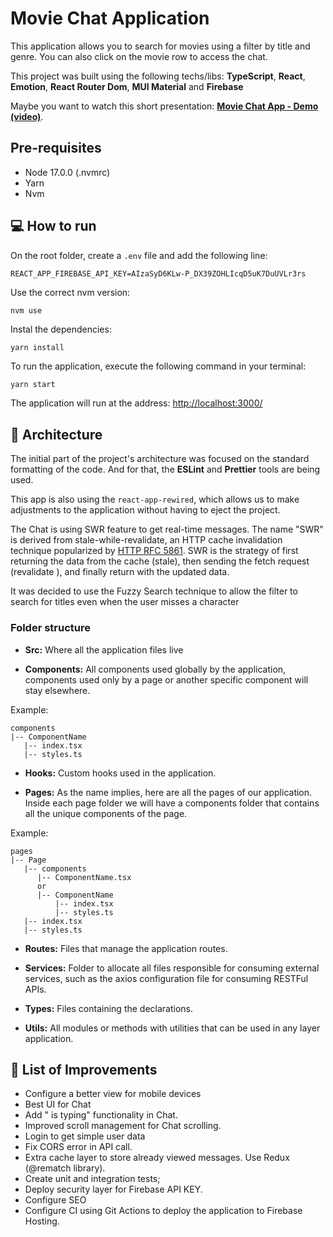 # Movie Chat Application

This application allows you to search for movies using a filter by title and genre. You can also click on the movie row to access the chat.

This project was built using the following techs/libs: **TypeScript**, **React**, **Emotion**, **React Router Dom**, **MUI Material** and **Firebase**

Maybe you want to watch this short presentation: <a href="https://drive.google.com/file/d/1GaL05lyg56Hgi-UInQTsx5RdFp-EIAP7/view?usp=sharing" target="_blank">**Movie Chat App - Demo (video)**</a>.

## Pre-requisites

- Node 17.0.0 (.nvmrc)
- Yarn
- Nvm

## :computer: How to run

On the root folder, create a `.env` file and add the following line:

```
REACT_APP_FIREBASE_API_KEY=AIzaSyD6KLw-P_DX39ZOHLIcqD5uK7DuUVLr3rs
```

Use the correct nvm version:

```
nvm use
```

Instal the dependencies:

```
yarn install
```

To run the application, execute the following command in your terminal:

```bash
yarn start
```

The application will run at the address: [http://localhost:3000/](http://localhost:3000/)

## :file_folder: Architecture

The initial part of the project's architecture was focused on the standard formatting of the code. And for that, the **ESLint** and **Prettier** tools are being used.

This app is also using the `react-app-rewired`, which allows us to make adjustments to the application without having to eject the project.

The Chat is using SWR feature to get real-time messages. The name "SWR" is derived from stale-while-revalidate, an HTTP cache invalidation technique popularized by [HTTP RFC 5861](https://tools.ietf.org/html/rfc5861). SWR is the strategy of first returning the data from the cache (stale), then sending the fetch request (revalidate ), and finally return with the updated data.

It was decided to use the Fuzzy Search technique to allow the filter to search for titles even when the user misses a character

### Folder structure

- **Src:** Where all the application files live

- **Components:** All components used globally by the application, components used only by a page or another specific component will stay elsewhere.

Example:

```
components
|-- ComponentName
   |-- index.tsx
   |-- styles.ts
```

- **Hooks:** Custom hooks used in the application.

- **Pages:** As the name implies, here are all the pages of our application. Inside each page folder we will have a components folder that contains all the unique components of the page.

Example:

```
pages
|-- Page
   |-- components
      |-- ComponentName.tsx
      or
      |-- ComponentName
          |-- index.tsx
          |-- styles.ts
   |-- index.tsx
   |-- styles.ts
```

- **Routes:** Files that manage the application routes.

- **Services:** Folder to allocate all files responsible for consuming external services, such as the axios configuration file for consuming RESTFul APIs.

- **Types:** Files containing the declarations.

- **Utils:** All modules or methods with utilities that can be used in any layer application.

## :wrench: List of Improvements

- Configure a better view for mobile devices
- Best UI for Chat
- Add "<username> is typing" functionality in Chat.
- Improved scroll management for Chat scrolling.
- Login to get simple user data
- Fix CORS error in API call.
- Extra cache layer to store already viewed messages. Use Redux (@rematch library).
- Create unit and integration tests;
- Deploy security layer for Firebase API KEY.
- Configure SEO
- Configure CI using Git Actions to deploy the application to Firebase Hosting.
